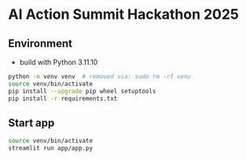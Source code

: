 # AI Action Summit Hackathon 2025

## Environment

- build with Python 3.11.10

```bash
python -m venv venv  # removed via: sudo rm -rf venv
source venv/bin/activate
pip install --upgrade pip wheel setuptools
pip install -r requirements.txt
```

## Start app

```bash
source venv/bin/activate
streamlit run app/app.py
```
